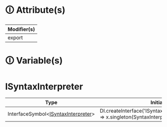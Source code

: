 # &#128712; Attribute(s)

| Modifier(s)                            |
|----------------------------------------|
| export |

# &#128712; Variable(s)

# ISyntaxInterpreter

| Type                        | Initializer                       |
|-----------------------------|-----------------------------------|
| InterfaceSymbol&lt;[ISyntaxInterpreter](https://hamedfathi.gitbook.io/aurelia-2-doc-api/jit/interface/attribute-pattern/isyntaxinterpreter)&gt; | DI.createInterface<ISyntaxInterpreter>('ISyntaxInterpreter').withDefault(x => x.singleton(SyntaxInterpreter)) |